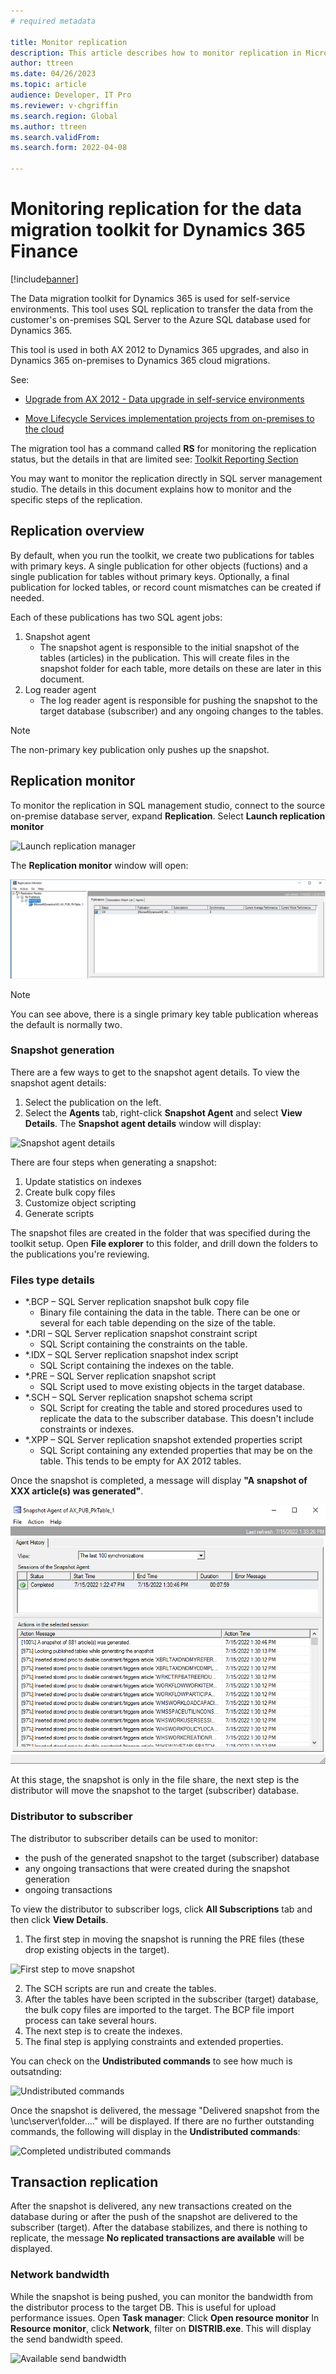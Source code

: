```yaml
---
# required metadata

title: Monitor replication
description: This article describes how to monitor replication in Microsoft Dynamics AX 2012.
author: ttreen 
ms.date: 04/26/2023
ms.topic: article
audience: Developer, IT Pro
ms.reviewer: v-chgriffin
ms.search.region: Global
ms.author: ttreen
ms.search.validFrom: 
ms.search.form: 2022-04-08

---
```


# Monitoring replication for the data migration toolkit for Dynamics 365 Finance

[!include[banner](../includes/banner.md)]

The Data migration toolkit for Dynamics 365 is used for self-service environments. This tool uses SQL replication to transfer the data from the customer's on-premises SQL Server to the Azure SQL database used for Dynamics 365.

This tool is used in both AX 2012 to Dynamics 365 upgrades, and also in Dynamics 365 on-premises to Dynamics 365 cloud migrations.

   See: 
   - [Upgrade from AX 2012 - Data upgrade in self-service environments](/data-upgrade-self-service)
   
   - [Move Lifecycle Services implementation projects from on-premises to the cloud](/lifecycle-services/move-on-prem-to-cloud)

The migration tool has a command called **RS** for monitoring the replication status, but the details in that are limited see: [Toolkit Reporting Section](/data-upgrade-self-service#reporting-section-of-the-application)

You may want to monitor the replication directly in SQL server management studio. The details in this document explains how to monitor and the specific steps of the replication.

## Replication overview
By default, when you run the toolkit, we create two publications for tables with primary keys. A single publication for other objects (fuctions) and a single publication for tables without primary keys. Optionally, a final publication for locked tables, or record count mismatches can be created if needed.

Each of these publications has two SQL agent jobs:
1. Snapshot agent
    - The snapshot agent is responsible to the initial snapshot of the tables (articles) in the publication. This will create files in the snapshot folder for each table, more details on these are later in this document. 
2. Log reader agent
    - The log reader agent is responsible for pushing the snapshot to the target database (subscriber) and any ongoing changes to the tables. 
 >[!Note]
 >The non-primary key publication only pushes up the snapshot.

## Replication monitor

To monitor the replication in SQL management studio, connect to the source on-premise database server, expand **Replication**. Select **Launch replication monitor**

![Launch replication manager](/media/Launch-replication-monitor1.png)

The **Replication monitor** window will open:

![Replication monitor](media/Replication-Monitor2.png)

> [!Note] 
> You can see above, there is a single primary key table publication whereas the default is normally two. 

### Snapshot generation

There are a few ways to get to the snapshot agent details. 
To view the snapshot agent details: 
1. Select the publication on the left. 
2. Select the **Agents** tab, right-click **Snapshot Agent** and select **View Details**.
The **Snapshot agent details** window will display:

![Snapshot agent details](/media/snapshot-agent-details3.png)

There are four steps when generating a snapshot:

1. Update statistics on indexes   
2. Create bulk copy files
3. Customize object scripting 
4. Generate scripts

The snapshot files are created in the folder that was specified during the toolkit setup.
Open **File explorer** to this folder, and drill down the folders to the publications you're reviewing.

### Files type details

 - *.BCP – SQL Server replication snapshot bulk copy file 
    - Binary file containing the data in the table. There can be one or several for each table depending on the size of the table. 
 - *.DRI – SQL Server replication snapshot constraint script
    - SQL Script containing the constraints on the table.  
 - *.IDX – SQL Server replication snapshot index script
    - SQL Script containing the indexes on the table.
 - *.PRE – SQL Server replication snapshot script
    - SQL Script used to move existing objects in the target database.
 - *.SCH – SQL Server replication snapshot schema script
    - SQL Script for creating the table and stored procedures used to replicate the data to the subscriber database. This doesn't include constraints or indexes. 
 - *.XPP  – SQL Server replication snapshot extended properties script
    - SQL Script containing any extended properties that may be on the table. This tends to be empty for AX 2012 tables. 

Once the snapshot is completed, a message will display **"A snapshot of XXX article(s) was generated"**.

![Articles generated](media/articles-generated4.png)

At this stage, the snapshot is only in the file share, the next step is the distributor will move the snapshot to the target (subscriber) database. 

### Distributor to subscriber

The distributor to subscriber details can be used to monitor:
 - the push of the generated snapshot to the target (subscriber) database 
 - any ongoing transactions that were created during the snapshot generation 
 - ongoing transactions

To view the distributor to subscriber logs, click **All Subscriptions** tab and then click **View Details**.
1. The first step in moving the snapshot is running the PRE files (these drop existing objects in the target).

![First step to move snapshot](/media/first-step5.png)

2. The SCH scripts are run and create the tables.
3. After the tables have been scripted in the subscriber (target) database, the bulk copy files are imported to the target.
The BCP file import process can take several hours.
4. The next step is to create the indexes.
5. The final step is applying constraints and extended properties.

You can check on the **Undistributed commands** to see how much is outsatnding:

![Undistributed commands](/media/undistributed-commands6.png)

Once the snapshot is delivered, the message "Delivered snapshot from the \\unc\server\folder...." will be displayed.
If there are no further outstanding commands, the following will display in the **Undistributed commands**:

![Completed undistributed commands](/media/undis-commands-completed7.png)

## Transaction replication

After the snapshot is delivered, any new transactions created on the database during or after the push of the snapshot are delivered to the subscriber (target).
After the database stabilizes, and there is nothing to replicate, the message **No replicated transactions are available** will be displayed.

### Network bandwidth

While the snapshot is being pushed, you can monitor the bandwidth from the distributor process to the target DB. This is useful for upload performance issues.
Open **Task manager**:
Click **Open resource monitor**
In **Resource monitor**, click **Network**, filter on **DISTRIB.exe**. This will display the send bandwidth speed.

![Available send bandwidth](/media/send-band8.png)
